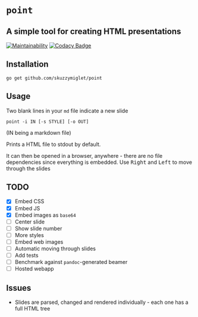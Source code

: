 # `point`
## A simple tool for creating HTML presentations

[![Maintainability](https://api.codeclimate.com/v1/badges/1cede0dc4f659ebb2c3c/maintainability)](https://codeclimate.com/github/skuzzymiglet/point/maintainability)
[![Codacy Badge](https://api.codacy.com/project/badge/Grade/b238e72b91fb42c2986eee097bc06947)](https://www.codacy.com/manual/skuzzymiglet/point?utm_source=github.com&amp;utm_medium=referral&amp;utm_content=skuzzymiglet/point&amp;utm_campaign=Badge_Grade)

## Installation

`go get github.com/skuzzymiglet/point`

## Usage

Two blank lines in your `md` file indicate a new slide

`point -i IN [-s STYLE] [-o OUT]`

(IN being a markdown file)

Prints a HTML file to stdout by default.

It can then be opened in a browser, anywhere - there are no file dependencies since everything is embedded. Use <kbd>Right</kbd> and <kbd>Left</kbd> to move through the slides

## TODO

  - [X] Embed CSS
  - [X] Embed JS
  - [X] Embed images as `base64`
  - [ ] Center slide
  - [ ] Show slide number
  - [ ] More styles
  - [ ] Embed web images
  - [ ] Automatic moving through slides
  - [ ] Add tests
  - [ ] Benchmark against `pandoc`-generated beamer
  - [ ] Hosted webapp

## Issues

+ Slides are parsed, changed and rendered individually - each one has a full HTML tree
